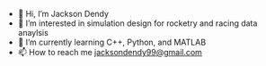- 👋 Hi, I’m Jackson Dendy
- 👀 I’m interested in simulation design for rocketry and racing data anaylsis
- 🌱 I’m currently learning C++, Python, and MATLAB
- 📫 How to reach me jacksondendy99@gmail.com

<!---
jackson-dendy/jackson-dendy is a ✨ special ✨ repository because its `README.md` (this file) appears on your GitHub profile.
You can click the Preview link to take a look at your changes.
--->
